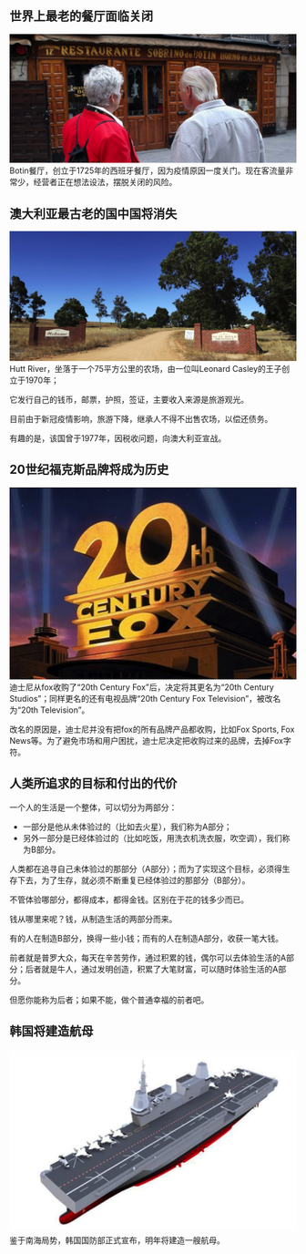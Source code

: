 ## 世界上最老的餐厅面临关闭
![alt 图片](../../img/oldestRestaurant.png)
Botin餐厅，创立于1725年的西班牙餐厅，因为疫情原因一度关门。现在客流量非常少，经营者正在想法设法，摆脱关闭的风险。

## 澳大利亚最古老的国中国将消失
![alt 图片](../../img/oldestmicronation.png)
Hutt River，坐落于一个75平方公里的农场，由一位叫Leonard Casley的王子创立于1970年；

它发行自己的钱币，邮票，护照，签证，主要收入来源是旅游观光。

目前由于新冠疫情影响，旅游下降，继承人不得不出售农场，以偿还债务。

有趣的是，该国曾于1977年，因税收问题，向澳大利亚宣战。

## 20世纪福克斯品牌将成为历史
![alt 图片](../../img/20centuryfox.png)
迪士尼从fox收购了“20th Century Fox”后，决定将其更名为“20th Century Studios”；同样更名的还有电视品牌“20th Century Fox Television”，被改名为“20th Television”。

改名的原因是，迪士尼并没有把fox的所有品牌产品都收购，比如Fox Sports, Fox News等。为了避免市场和用户困扰，迪士尼决定把收购过来的品牌，去掉Fox字符。

## 人类所追求的目标和付出的代价
一个人的生活是一个整体，可以切分为两部分：
* 一部分是他从未体验过的（比如去火星），我们称为A部分；
* 另外一部分是已经体验过的（比如吃饭，用洗衣机洗衣服，吹空调），我们称为B部分。

人类都在追寻自己未体验过的那部分（A部分）；而为了实现这个目标，必须得生存下去，为了生存，就必须不断重复已经体验过的那部分（B部分）。

不管体验哪部分，都得成本，都得金钱。区别在于花的钱多少而已。

钱从哪里来呢？钱，从制造生活的两部分而来。

有的人在制造B部分，换得一些小钱；而有的人在制造A部分，收获一笔大钱。

前者就是普罗大众，每天在辛苦劳作，通过积累的钱，偶尔可以去体验生活的A部分；后者就是牛人，通过发明创造，积累了大笔财富，可以随时体验生活的A部分。

但愿你能称为后者；如果不能，做个普通幸福的前者吧。

## 韩国将建造航母
![alt 图片](../../img/aircraftcarrier.png)
鉴于南海局势，韩国国防部正式宣布，明年将建造一艘航母。